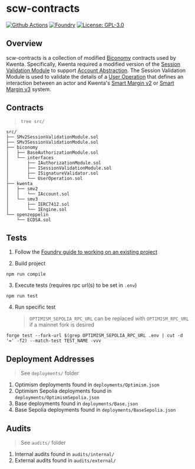 # scw-contracts

[![Github Actions][gha-badge]][gha]
[![Foundry][foundry-badge]][foundry]
[![License: GPL-3.0][license-badge]][license]

[gha]: https://github.com/Kwenta/scw-contracts/actions
[gha-badge]: https://github.com/Kwenta/scw-contracts/actions/workflows/test.yml/badge.svg
[foundry]: https://getfoundry.sh/
[foundry-badge]: https://img.shields.io/badge/Built%20with-Foundry-FFDB1C.svg
[license]: https://opensource.org/license/GPL-3.0/
[license-badge]: https://img.shields.io/badge/GitHub-GPL--3.0-informational

## Overview

scw-contracts is a collection of modified [Biconomy](https://github.com/bcnmy/scw-contracts) contracts used by Kwenta. Specifically, Kwenta required a modified version of the [Session Validation Module](https://github.com/bcnmy/scw-contracts/tree/master/contracts/smart-account/modules/SessionValidationModules) to support [Account Abstraction](https://www.biconomy.io). The Session Validation Module is used to validate the details of a [User Operation](https://github.com/bcnmy/account-abstraction/blob/develop/contracts/interfaces/UserOperation.sol) that defines an interaction between an actor and Kwenta's [Smart Margin v2](https://github.com/Kwenta/smart-margin) or [Smart Margin v3](https://github.com/Kwenta/smart-margin-v3) system.

## Contracts

> `tree src/`

```
src/
├── SMv2SessionValidationModule.sol
├── SMv3SessionValidationModule.sol
├── biconomy
│   ├── BaseAuthorizationModule.sol
│   └── interfaces
│       ├── IAuthorizationModule.sol
│       ├── ISessionValidationModule.sol
│       ├── ISignatureValidator.sol
│       └── UserOperation.sol
├── kwenta
│   ├── smv2
│   │   └── IAccount.sol
│   └── smv3
│       ├── IERC7412.sol
│       └── IEngine.sol
└── openzeppelin
    └── ECDSA.sol
```

## Tests

1. Follow the [Foundry guide to working on an existing project](https://book.getfoundry.sh/projects/working-on-an-existing-project.html)

2. Build project

```
npm run compile
```

3. Execute tests (requires rpc url(s) to be set in `.env`)

```
npm run test
```

4. Run specific test
    > `OPTIMISM_SEPOLIA_RPC_URL` can be replaced with `OPTIMISM_RPC_URL` if a mainnet fork is desired

```
forge test --fork-url $(grep OPTIMISM_SEPOLIA_RPC_URL .env | cut -d '=' -f2) --match-test TEST_NAME -vvv
```

## Deployment Addresses

> See `deployments/` folder

1. Optimism deployments found in `deployments/Optimism.json`
2. Optimism Sepolia deployments found in `deployments/OptimismSepolia.json`
3. Base deployments found in `deployments/Base.json`
4. Base Sepolia deployments found in `deployments/BaseSepolia.json`

## Audits

> See `audits/` folder

1. Internal audits found in `audits/internal/`
2. External audits found in `audits/external/`
